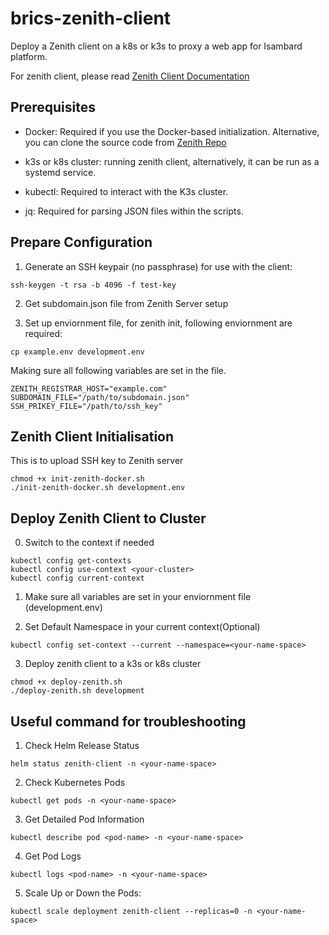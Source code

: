 # brics-zenith-client
Deploy a Zenith client on a k8s or k3s to proxy a web app for Isambard platform.

For zenith client, please read [Zenith Client Documentation](https://github.com/azimuth-cloud/zenith/blob/main/docs/client.md)

## Prerequisites

- Docker: Required if you use the Docker-based initialization. Alternative, you can clone the source code from [Zenith Repo](https://github.com/isambard-sc/zenith)

- k3s or k8s cluster: running zenith client, alternatively, it can be run as a systemd service.

- kubectl: Required to interact with the K3s cluster.

- jq: Required for parsing JSON files within the scripts.

## Prepare Configuration 

1. Generate an SSH keypair (no passphrase) for use with the client:

```
ssh-keygen -t rsa -b 4096 -f test-key
```

2. Get subdomain.json file from Zenith Server setup

3. Set up enviornment file, for zenith init, following enviornment are required:

```
cp example.env development.env
```

Making sure all following variables are set in the file.

```
ZENITH_REGISTRAR_HOST="example.com"
SUBDOMAIN_FILE="/path/to/subdomain.json"
SSH_PRIKEY_FILE="/path/to/ssh_key"
```

## Zenith Client Initialisation

This is to upload SSH key to Zenith server

```
chmod +x init-zenith-docker.sh
./init-zenith-docker.sh development.env
```

## Deploy Zenith Client to Cluster

0. Switch to the context if needed
```
kubectl config get-contexts
kubectl config use-context <your-cluster>
kubectl config current-context
```

1. Make sure all variables are set in your enviornment file (development.env)

2. Set Default Namespace in your current context(Optional)
```
kubectl config set-context --current --namespace=<your-name-space>
```

3. Deploy zenith client to a k3s or k8s cluster
```
chmod +x deploy-zenith.sh
./deploy-zenith.sh development
```

## Useful command for troubleshooting

1. Check Helm Release Status
```
helm status zenith-client -n <your-name-space>
```

2. Check Kubernetes Pods
```
kubectl get pods -n <your-name-space>
```

3. Get Detailed Pod Information
```
kubectl describe pod <pod-name> -n <your-name-space>
```

4. Get Pod Logs
```
kubectl logs <pod-name> -n <your-name-space>
```

5. Scale Up or Down the Pods:
```
kubectl scale deployment zenith-client --replicas=0 -n <your-name-space>
```